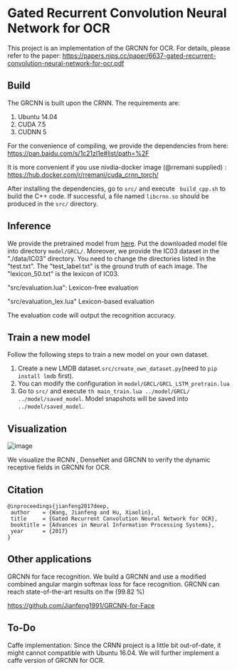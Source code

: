 Gated Recurrent Convolution Neural Network for OCR
======================================

This project is an implementation of the GRCNN for OCR. For details, please refer to the paper: https://papers.nips.cc/paper/6637-gated-recurrent-convolution-neural-network-for-ocr.pdf



Build
-----

The GRCNN is built upon the CRNN. The requirements are:

1. Ubuntu 14.04
2. CUDA 7.5
3. CUDNN 5

For the convenience of compiling, we provide the dependencies from here:
https://pan.baidu.com/s/1c21zl1e#list/path=%2F

It is more convenient if you use nivdia-docker image (@rremani supplied) : https://hub.docker.com/r/rremani/cuda_crnn_torch/

After installing the dependencies, go to ``src/`` and execute `` build_cpp.sh`` to build the C++ code. If successful, a file named ``libcrnn.so`` should be produced in the ``src/`` directory.


Inference
--------

We provide the pretrained model from [here](https://pan.baidu.com/s/1c21zl1e#list/path=%2F). Put the downloaded model file into directory ``model/GRCL/``. Moreover, we provide the IC03 dataset in the "./data/IC03" directory. You need to change the directories listed in the "test.txt". The "test_label.txt" is the ground truth of each image. The "lexicon_50.txt" is the lexicon of IC03. 

"src/evaluation.lua": Lexicon-free evaluation

"src/evaluation_lex.lua" Lexicon-based evaluation

The evaluation code will output the recognition accuracy.


Train a new model
-----------------

Follow the following steps to train a new model on your own dataset.

  1. Create a new LMDB dataset.`` src/create_own_dataset.py ``(need to ``pip install lmdb`` first).
  2. You can modify the configuration in ``model/GRCL/GRCL_LSTM_pretrain.lua``
  3. Go to ``src/`` and execute ``th main_train.lua ../model/GRCL/ ../model/saved_model``. Model snapshots will be saved into ``../model/saved_model``.


Visualization
-----------------
![image](https://github.com/Jianfeng1991/GRCNN-for-OCR/blob/master/visualization.png)

We visualize the RCNN , DenseNet and GRCNN to verify the dynamic receptive fields in GRCNN for OCR.


Citation
--------

    @inproceedings{jianfeng2017deep,
     author    = {Wang, Jianfeng and Hu, Xiaolin},
     title     = {Gated Recurrent Convolution Neural Network for OCR},
     booktitle = {Advances in Neural Information Processing Systems},
     year      = {2017}
    }

Other applications
--------

GRCNN for face recognition. We build a GRCNN and use a modified combined angular margin softmax loss for face recognition. GRCNN can reach state-of-the-art results on lfw (99.82 %)

https://github.com/Jianfeng1991/GRCNN-for-Face
    
To-Do
----------------

Caffe implementation: Since the CRNN project is a little bit out-of-date, it might cannot compatible with Ubuntu 16.04. We will further implement a caffe version of GRCNN for OCR.

